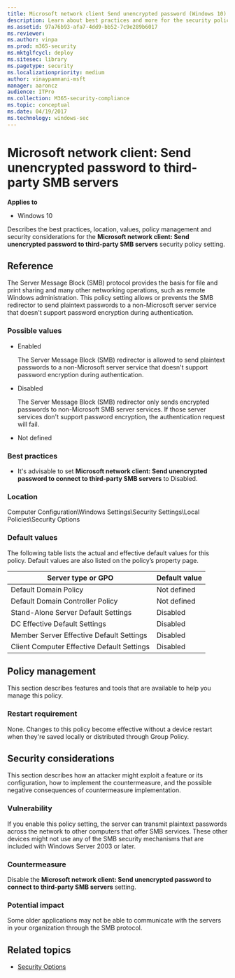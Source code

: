 ```yaml
---
title: Microsoft network client Send unencrypted password (Windows 10)
description: Learn about best practices and more for the security policy setting, Microsoft network client Send unencrypted password to third-party SMB servers.
ms.assetid: 97a76b93-afa7-4dd9-bb52-7c9e289b6017
ms.reviewer: 
ms.author: vinpa
ms.prod: m365-security
ms.mktglfcycl: deploy
ms.sitesec: library
ms.pagetype: security
ms.localizationpriority: medium
author: vinaypamnani-msft
manager: aaroncz
audience: ITPro
ms.collection: M365-security-compliance
ms.topic: conceptual
ms.date: 04/19/2017
ms.technology: windows-sec
---
```



# Microsoft network client: Send unencrypted password to third-party SMB servers

**Applies to**
-   Windows 10

Describes the best practices, location, values, policy management and security considerations for the **Microsoft network client: Send unencrypted password to third-party SMB servers** security policy setting.

## Reference

The Server Message Block (SMB) protocol provides the basis for file and print sharing and many other networking operations, such as remote Windows administration. This policy setting allows or prevents the SMB redirector to send plaintext passwords to a non-Microsoft server service that doesn't support password encryption during authentication.

### Possible values

-   Enabled

    The Server Message Block (SMB) redirector is allowed to send plaintext passwords to a non-Microsoft server service that doesn't support password encryption during authentication.

-   Disabled

    The Server Message Block (SMB) redirector only sends encrypted passwords to non-Microsoft SMB server services. If those server services don't support password encryption, the authentication request will fail.

-   Not defined

### Best practices

-   It's advisable to set **Microsoft network client: Send unencrypted password to connect to third-party SMB servers** to Disabled.

### Location

Computer Configuration\\Windows Settings\\Security Settings\\Local Policies\\Security Options

### Default values

The following table lists the actual and effective default values for this policy. Default values are also listed on the policy’s property page.

| Server type or GPO | Default value |
| - | - |
| Default Domain Policy| Not defined| 
| Default Domain Controller Policy | Not defined| 
| Stand-Alone Server Default Settings | Disabled| 
| DC Effective Default Settings | Disabled| 
| Member Server Effective Default Settings| Disabled| 
| Client Computer Effective Default Settings | Disabled| 
 
## Policy management

This section describes features and tools that are available to help you manage this policy.

### Restart requirement

None. Changes to this policy become effective without a device restart when they're saved locally or distributed through Group Policy.

## Security considerations

This section describes how an attacker might exploit a feature or its configuration, how to implement the countermeasure, and the possible negative consequences of countermeasure implementation.

### Vulnerability

If you enable this policy setting, the server can transmit plaintext passwords across the network to other computers that offer SMB services. These other devices might not use any of the SMB security mechanisms that are included with Windows Server 2003 or later.

### Countermeasure

Disable the **Microsoft network client: Send unencrypted password to connect to third-party SMB servers** setting.

### Potential impact

Some older applications may not be able to communicate with the servers in your organization through the SMB protocol.

## Related topics

- [Security Options](security-options.md)
